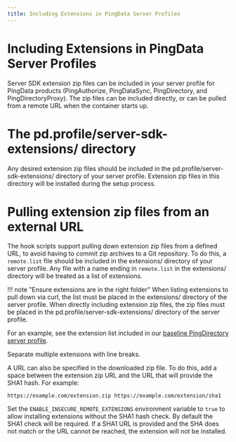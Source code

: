 ```yaml
---
title: Including Extensions in PingData Server Profiles
---
```

# Including Extensions in PingData Server Profiles
Server SDK extension zip files can be included in your server profile for PingData products (PingAuthorize, PingDataSync, PingDirectory, and PingDirectoryProxy). The zip files can be included directly, or can be pulled from a remote URL when the container starts up.

# The pd.profile/server-sdk-extensions/ directory
Any desired extension zip files should be included in the pd.profile/server-sdk-extensions/ directory of your server profile. Extension zip files in this directory will be installed during the setup process.

# Pulling extension zip files from an external URL
The hook scripts support pulling down extension zip files from a defined URL, to avoid having to commit zip archives to a Git repository. To do this, a `remote.list` file should be included in the extensions/ directory of your server profile. Any file with a name ending in `remote.list` in the extensions/ directory will be treated as a list of extensions.

!!! note "Ensure extensions are in the right folder"
When listing extensions to pull down via curl, the list must be placed in the extensions/ directory of the server profile. When directly including extension zip files, the zip files must be placed in the pd.profile/server-sdk-extensions/ directory of the server profile.

For an example, see the extension list included in our [baseline PingDirectory server profile](https://github.com/pingidentity/pingidentity-server-profiles/blob/master/baseline/pingdirectory/extensions/baseline.remote.list).

Separate multiple extensions with line breaks.

A URL can also be specified in the downloaded zip file. To do this, add a space between the extension zip URL and the URL that will provide the SHA1 hash. For example:
```
https://example.com/extension.zip https://example.com/extension/sha1
```

Set the `ENABLE_INSECURE_REMOTE_EXTENSIONS` environment variable to `true` to allow installing extensions without the SHA1 hash check. By default the SHA1 check will be required. If a SHA1 URL is provided and the SHA does not match or the URL cannot be reached, the extension will not be installed.
